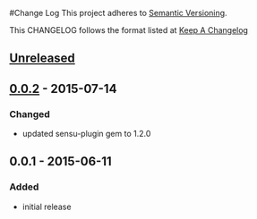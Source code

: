 #Change Log
This project adheres to [Semantic Versioning](http://semver.org/).

This CHANGELOG follows the format listed at [Keep A Changelog](http://keepachangelog.com/)

## [Unreleased]

## [0.0.2] - 2015-07-14
### Changed
- updated sensu-plugin gem to 1.2.0

## 0.0.1 - 2015-06-11
### Added
- initial release

[Unreleased]: https://github.com/sensu-plugins/sensu-plugins-officehours/compare/0.0.2...HEAD
[0.0.2]: https://github.com/sensu-plugins/sensu-plugins-officehours/compare/0.0.1...0.0.2
